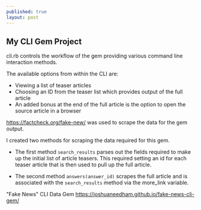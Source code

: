 ```yaml
---
published: true
layout: post
---
```

## My CLI Gem Project

cli.rb controls the workflow of the gem providing various command line interaction methods.

The available options from within the CLI are:
* Viewing a list of teaser articles
* Choosing an ID from the teaser list which provides output of the full article
* An added bonus at the end of the full article is the option to open the source article in a browser

https://factcheck.org/fake-new/ was used to scrape the data for the gem output.

I created two methods for scraping the data required for this gem.

* The first method <code>search_results</code> parses out the fields required to make up the initial list of article teasers. This required setting an id for each teaser article that is then used to pull up the full article.

* The second method <code>answers(answer_id)</code> scrapes the full article and is associated with the <code>search_results</code> method via the more_link variable.

"Fake News" CLI Data Gem https://joshuaneedham.github.io/fake-news-cli-gem/
